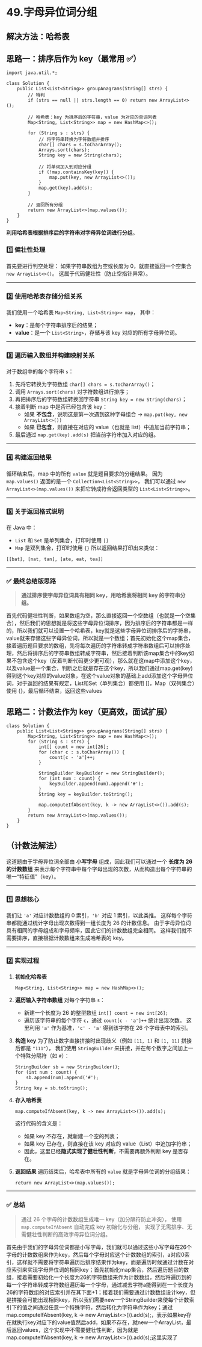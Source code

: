 # 49.字母异位词分组

## 解决方法：哈希表

## 思路一：排序后作为 key（最常用 ✅）

```
import java.util.*;

class Solution {
    public List<List<String>> groupAnagrams(String[] strs) {
        // 特判
        if (strs == null || strs.length == 0) return new ArrayList<>();

        // 哈希表：key 为排序后的字符串，value 为对应的单词列表
        Map<String, List<String>> map = new HashMap<>();

        for (String s : strs) {
            // 将字符串转换为字符数组并排序
            char[] chars = s.toCharArray();
            Arrays.sort(chars);
            String key = new String(chars);

            // 将单词加入到对应分组
            if (!map.containsKey(key)) {
                map.put(key, new ArrayList<>());
            }
            map.get(key).add(s);
        }

        // 返回所有分组
        return new ArrayList<>(map.values());
    }
}

```

**利用哈希表根据排序后的字符串对字母异位词进行分组**。

### 1️⃣ 健壮性处理

首先要进行判空处理：
如果字符串数组为空或长度为 0，就直接返回一个空集合 `new ArrayList<>()`。
这属于代码健壮性（防止空指针异常）。

------

### 2️⃣ 使用哈希表存储分组关系

我们使用一个哈希表 `Map<String, List<String>> map`，
其中：

- **key**：是每个字符串排序后的结果；
- **value**：是一个 `List<String>`，存储与该 key 对应的所有字母异位词。

------

### 3️⃣ 遍历输入数组并构建映射关系

对于数组中的每个字符串 `s`：

1. 先将它转换为字符数组 `char[] chars = s.toCharArray()`；
2. 调用 `Arrays.sort(chars)` 对字符数组进行排序；
3. 再把排序后的字符数组转换回字符串 `String key = new String(chars)`；
4. 接着判断 map 中是否已经包含该 key：
    - 如果 **不包含**，说明这是第一次遇到这种字母组合 → `map.put(key, new ArrayList<>())`
    - 如果 **已包含**，则直接在对应的 value（也就是 list）中追加当前字符串；
5. 最后通过 `map.get(key).add(s)` 把当前字符串加入对应的组。

------

### 4️⃣ 构建返回结果

循环结束后，map 中的所有 `value` 就是题目要求的分组结果。
因为 `map.values()` 返回的是一个 `Collection<List<String>>`，
我们可以通过 `new ArrayList<>(map.values())` 来把它转成符合返回类型的 `List<List<String>>`。

------

### 5️⃣ 关于返回格式说明

在 Java 中：

- `List` 和 `Set` 是单列集合，打印时使用 `[]`
- `Map` 是双列集合，打印时使用 `{}`
  所以返回结果打印出来类似：

```
[[bat], [nat, tan], [ate, eat, tea]]
```

------

### ✅ 最终总结版思路

> **通过排序使字母异位词具有相同 key，用哈希表将相同 key 的字符串分组。**

首先代码健壮性判断，如果数组为空，那么直接返回一个空数组（也就是一个空集合），然后我们的思想就是将这些字母异位词排序，因为排序后的字符串都是一样的，所以我们就可以设置一个哈希表，key就是这些字母异位词排序后的字符串，value就来存储这些字母异位词，所以就是一个数组；首先初始化这个map集合，接着遍历题目要求的数组，先将每次遍历的字符串转成字符串数组后可以排序处理，然后将排序后的字符串数组转成字符串，然后接着判断该map集合中的key如果不包含这个key（反着判断代码更少更可观），那么就在这map中添加这个key，以及value是一个集合，判断之后就是存在这个key，所以我们通过map.get(key)得到这个key对应的value对象，在这个value对象的基础上add添加这个字母异位词，对于返回的结果有规定，List和Set（单列集合）都使用 []，Map（双列集合）使用 {}，最后循环结束，返回这些values

## 思路二：计数法作为 key（更高效，面试扩展）

```
class Solution {
    public List<List<String>> groupAnagrams(String[] strs) {
        Map<String, List<String>> map = new HashMap<>();
        for (String s : strs) {
            int[] count = new int[26];
            for (char c : s.toCharArray()) {
                count[c - 'a']++;
            }

            StringBuilder keyBuilder = new StringBuilder();
            for (int num : count) {
                keyBuilder.append(num).append('#');
            }
            String key = keyBuilder.toString();

            map.computeIfAbsent(key, k -> new ArrayList<>()).add(s);
        }
        return new ArrayList<>(map.values());
    }
}

```



## （计数法解法）

这道题由于字母异位词全部由 **小写字母** 组成，因此我们可以通过一个 **长度为 26 的计数数组** 来表示每个字符串中每个字母出现的次数，从而构造出每个字符串的唯一“特征值”（key）。

------

### 1️⃣ 思想核心

我们让 `'a'` 对应计数数组的 0 索引，`'b'` 对应 1 索引，以此类推。
这样每个字符串都能通过统计字母出现次数得到一组长度为 26 的计数信息。
由于字母异位词具有相同的字母组成和字母频率，因此它们的计数数组完全相同。
这样我们就不需要排序，直接根据计数数组来生成哈希表的 key。

------

### 2️⃣ 实现过程

1. **初始化哈希表**

   ```
   Map<String, List<String>> map = new HashMap<>();
   ```

2. **遍历输入字符串数组**
   对每个字符串 `s`：

    - 新建一个长度为 26 的整型数组 `int[] count = new int[26];`
    - 遍历该字符串的每个字符 `c`，通过 `count[c - 'a']++` 统计出现次数。
      这里利用 `'a'` 作为基准，`'c' - 'a'` 得到该字符在 26 个字母表中的索引。

3. **构造 key**
   为了防止数字直接拼接时出现歧义（例如 `[11, 1]` 和 `[1, 11]` 拼接后都是 `"111"`），
   我们使用 `StringBuilder` 来拼接，并在每个数字之间加上一个特殊分隔符（如 `#`）：

   ```
   StringBuilder sb = new StringBuilder();
   for (int num : count) {
       sb.append(num).append('#');
   }
   String key = sb.toString();
   ```

4. **存入哈希表**

   ```
   map.computeIfAbsent(key, k -> new ArrayList<>()).add(s);
   ```

   这行代码的含义是：

    - 如果 key 不存在，就新建一个空的列表；
    - 如果 key 已存在，则直接在该 key 对应的 value（List）中追加字符串；
    - 因此，这里已经**隐式实现了健壮性判断**，不需要再额外判断 key 是否存在。

5. **返回结果**
   遍历结束后，哈希表中所有的 `value` 就是字母异位词的分组结果：

   ```
   return new ArrayList<>(map.values());
   ```

------

### ✅ 总结

> 通过 26 个字母的计数数组生成唯一 key（加分隔符防止冲突），
> 使用 `map.computeIfAbsent` 自动完成 key 初始化与分组，
> 实现了无需排序、无需健壮性判断的高效字母异位词分组。

首先由于我们的字母异位词都是小写字母，我们就可以通过这些小写字母在26个字母的计数数组来作为key，然后每个字母对应这个计数数组的索引，a对应0索引，这样就不需要将字符串遍历后排序结果作为key，而是遍历时候通过计数在对应索引来实现字母异位词的相同key；首先初始化map集合，然后遍历题目的数组，接着需要初始化一个长度为26的字符数组来作为计数数组，然后将遍历到的每一个字符串转成字符数组遍历每一个字母，通过减去字符a能得到在一个长度为26的字符数组的对应索引并在其下面+1；接着我们需要通过计数数组设计key，但是拼接会可能出现相同key，所以我们需要new一个StringBuilder来使每个计数索引下的值之间通过任意一个特殊字符，然后转化为字符串作为key；通过map.computeIfAbsent(key, k -> new ArrayList<>()).add(s);，表示如果key存在就执行key对应下的value值然后add，如果不存在，就new一个ArrayList，最后返回values，这个实现中不需要健壮性判断，因为就是map.computeIfAbsent(key, k -> new ArrayList<>()).add(s);这里实现了